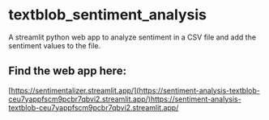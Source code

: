 # textblob_sentiment_analysis
A streamlit python web app to analyze sentiment in a CSV file and add the sentiment values to the file. 
## Find the web app here:
[https://sentimentalizer.streamlit.app/](https://sentiment-analysis-textblob-ceu7yappfscm9pcbr7qbvi2.streamlit.app/)https://sentiment-analysis-textblob-ceu7yappfscm9pcbr7qbvi2.streamlit.app/

